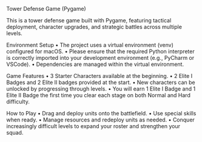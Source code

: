 Tower Defense Game (Pygame)

This is a tower defense game built with Pygame, featuring tactical deployment, character upgrades, and strategic battles across multiple levels.

Environment Setup
	•	The project uses a virtual environment (venv) configured for macOS.
	•	Please ensure that the required Python interpreter is correctly imported into your development environment (e.g., PyCharm or VSCode).
	•	Dependencies are managed within the virtual environment.

Game Features
	•	3 Starter Characters available at the beginning.
	•	2 Elite I Badges and 2 Elite II badges provided at the start.
	•	New characters can be unlocked by progressing through levels.
	•	You will earn 1 Elite I Badge and 1 Elite II Badge the first time you clear each stage on both Normal and Hard difficulty.

How to Play
	•	Drag and deploy units onto the battlefield.
	•	Use special skills when ready.
	•	Manage resources and redeploy units as needed.
	•	Conquer increasingly difficult levels to expand your roster and strengthen your squad.
